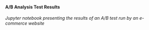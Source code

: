 #### A/B Analysis Test Results
###### Jupyter notebook presenting the results of an A/B test run by an e-commerce website
